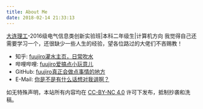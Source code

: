 ```yaml
---
title: About Me
date: 2018-02-14 21:33:13
---
```


[大连理工](https://www.dlut.edu.cn/)-2016级电气信息类创新实验班|本科二年级生|计算机方向
我觉得自己还需要学习一个，还很缺少一些人生的经验，望各位路过的大佬们不吝赐教！

 * 知乎: [fuujiro灌水主页，日常吹水](https://www.zhihu.com/people/fuujiro)
 * 哔哩哔哩: [fuujiro爱搞点小玩意儿](https://space.bilibili.com/81270094/#/)
 * GitHub: [fuujiro真正会做点事情的地方](https://github.com/fuujiro)
 * E-Mail: [你是不是有什么话想对我讲啊？](mailto:fuujiro@foxmail.com)

如无特殊声明，本站所有内容均在 [CC-BY-NC 4.0](https://creativecommons.org/licenses/by-nc/4.0/) 许可下发布，抵制抄袭和洗稿。

